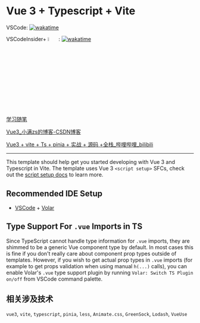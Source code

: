 # Vue 3 + Typescript + Vite

VSCode: [![wakatime](https://wakatime.com/badge/github/Ayusummer/vite-project-learning.svg)](https://wakatime.com/badge/github/Ayusummer/vite-project-learning)

VSCodeInsider+ <img src="https://resources.jetbrains.com/storage/products/company/brand/logos/WebStorm.png" width="5%" /> : [![wakatime](https://wakatime.com/badge/user/d8c0c428-5367-4918-aaf6-f3ecf4063899/project/acaf25a4-7bcd-4466-8d2b-82740eca4f26.svg)](https://wakatime.com/badge/user/d8c0c428-5367-4918-aaf6-f3ecf4063899/project/acaf25a4-7bcd-4466-8d2b-82740eca4f26)

[学习随笔](https://github.com/Ayusummer/DailyNotes/blob/main/%E5%89%8D%E7%AB%AF/VUE/Vue.md)

[Vue3_小满zs的博客-CSDN博客](https://blog.csdn.net/qq1195566313/category_11618172.html)

[Vue3 + vite + Ts + pinia + 实战 + 源码 +全栈_哔哩哔哩_bilibili](https://www.bilibili.com/video/BV1dS4y1y7vd?p=1&spm_id_from=333.788.b_6d756c74695f70616765.1)

---

This template should help get you started developing with Vue 3 and Typescript in Vite. The template uses Vue 3 `<script setup>` SFCs, check out the [script setup docs](https://v3.vuejs.org/api/sfc-script-setup.html#sfc-script-setup) to learn more.

## Recommended IDE Setup

- [VSCode](https://code.visualstudio.com/) + [Volar](https://marketplace.visualstudio.com/items?itemName=johnsoncodehk.volar)

## Type Support For `.vue` Imports in TS

Since TypeScript cannot handle type information for `.vue` imports, they are shimmed to be a generic Vue component type by default. In most cases this is fine if you don't really care about component prop types outside of templates. However, if you wish to get actual prop types in `.vue` imports (for example to get props validation when using manual `h(...)` calls), you can enable Volar's `.vue` type support plugin by running `Volar: Switch TS Plugin on/off` from VSCode command palette.

## 相关涉及技术

`vue3`, `vite`, `typescript`, `pinia`, `less`, `Animate.css`, `GreenSock`, `Lodash`, `VueUse`
